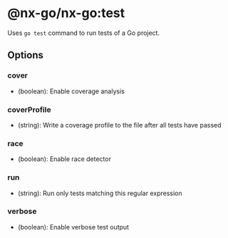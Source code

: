 # @nx-go/nx-go:test

Uses `go test` command to run tests of a Go project.

## Options

### cover

- (boolean): Enable coverage analysis

### coverProfile

- (string): Write a coverage profile to the file after all tests have passed

### race

- (boolean): Enable race detector

### run

- (string): Run only tests matching this regular expression

### verbose

- (boolean): Enable verbose test output
